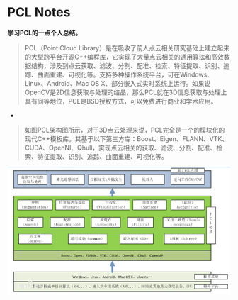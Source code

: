 # PCL Notes

**学习PCL的一点个人总结。**

>  PCL（Point Cloud Library）是在吸收了前人点云相关研究基础上建立起来的大型跨平台开源C++编程库，它实现了大量点云相关的通用算法和高效数据结构，涉及到点云获取、滤波、分割、配准、检索、特征提取、识别、追踪、曲面重建、可视化等。支持多种操作系统平台，可在Windows、Linux、Android、Mac OS X、部分嵌入式实时系统上运行。如果说OpenCV是2D信息获取与处理的结晶，那么PCL就在3D信息获取与处理上具有同等地位，PCL是BSD授权方式，可以免费进行商业和学术应用。

*

>  如图PCL架构图所示，对于3D点云处理来说，PCL完全是一个的模块化的现代C++模板库。其基于以下第三方库：Boost、Eigen、FLANN、VTK、CUDA、OpenNI、Qhull，实现点云相关的获取、滤波、分割、配准、检索、特征提取、识别、追踪、曲面重建、可视化等。

![](/images/pcl_framework.jpg)

